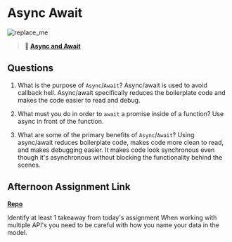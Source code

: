 # Async Await

![replace_me](https://codeworks.blob.core.windows.net/public/assets/img/illustrations/placeholder.svg)

> **📖 [Async and Await](https://codeworksacademy.com/fs-student-guide/resources/wk4/03-Async-Await)**

## Questions

1. What is the purpose of `Async`/`Await`?
   Async/await is used to avoid callback hell. Async/await specifically reduces the boilerplate code and makes the code easier to read and debug.

2. What must you do in order to `await` a promise inside of a function?
   Use async in front of the function.

3. What are some of the primary benefits of `Async`/`Await`?
   Using async/await reduces boilerplate code, makes code more clean to read, and makes debugging easier. It makes code look synchronous even though it's asynchronous without blocking the functionality behind the scenes.

## Afternoon Assignment Link

**[Repo](https://github.com/kaylacammack/Pokedex.git)**

Identify at least 1 takeaway from today's assignment
When working with multiple API's you need to be careful with how you name your data in the model.
